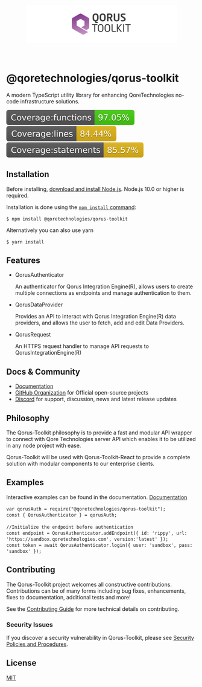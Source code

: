 <div align="center">
  <br><br><br>
  <img src="./public/logo.png" alt="Unstated Logo" width="400">
  <br><br><br>
</div>

# @qoretechnologies/qorus-toolkit

A modern TypeScript utility library for enhancing QoreTechnologies no-code infrastructure solutions.

![](./coverage/badge-functions.svg) ![](./coverage/badge-lines.svg) ![](./coverage/badge-statements.svg)

## Installation

Before installing, [download and install Node.js](https://nodejs.org/en/download/).
Node.js 10.0 or higher is required.

Installation is done using the
[`npm install` command](https://docs.npmjs.com/getting-started/installing-npm-packages-locally):

```console
$ npm install @qoretechnologies/qorus-toolkit
```

Alternatively you can also use yarn

```console
$ yarn install
```

## Features

- QorusAuthenticator

  An authenticator for Qorus Integration Engine(R), allows users to create multiple connections as endpoints and manage authentication to them.

- QorusDataProvider

  Provides an API to interact with Qorus Integration Engine(R) data providers, and allows the user to fetch, add and edit Data Providers.

- QorusRequest

  An HTTPS request handler to manage API requests to QorusIntegrationEngine(R)

## Docs & Community

- [Documentation]()
- [GitHub Organization](https://github.com/qoretechnologies) for Official open-source projects
- [Discord](https://discord.gg/T7vgS6nh) for support, discussion, news and latest release updates

## Philosophy

The Qorus-Toolkit philosophy is to provide a fast and modular API wrapper to connect with Qore Technologies server API which enables it to be utilized in any node project with ease.

Qorus-Toolkit will be used with Qorus-Toolkit-React to provide a complete solution with modular components to our enterprise clients.

## Examples

Interactive examples can be found in the documentation. [Documentation]()

```console
var qorusAuth = require("@qoretechnologies/qorus-toolkit");
const { QorusAuthenticator } = qorusAuth;

//Initialize the endpoint before authentication
const endpoint = QorusAuthenticator.addEndpoint({ id: 'rippy', url: 'https://sandbox.qoretechnologies.com', version:'latest' });
const token = await QorusAuthenticator.login({ user: 'sandbox', pass: 'sandbox' });
```

## Contributing

The Qorus-Toolkit project welcomes all constructive contributions. Contributions can be of many forms including bug fixes, enhancements, fixes to documentation, additional tests and more!

See the [Contributing Guide](CONTRIBUTING.MD) for more technical details on contributing.

### Security Issues

If you discover a security vulnerability in Qorus-Toolkit, please see [Security Policies and Procedures](SECURITY.md).

## License

[MIT](LICENSE)
